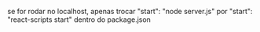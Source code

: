 se for rodar no localhost, apenas trocar "start": "node server.js" por "start": "react-scripts start" 
dentro do package.json
